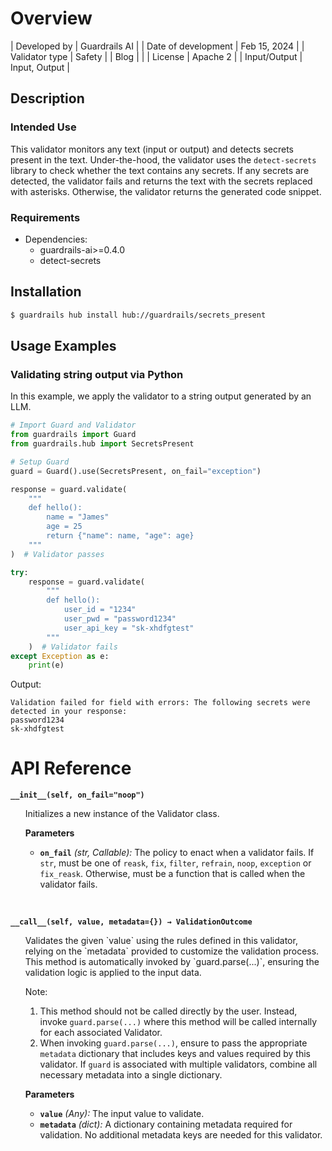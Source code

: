 # Overview

| Developed by | Guardrails AI |
| Date of development | Feb 15, 2024 |
| Validator type | Safety |
| Blog |  |
| License | Apache 2 |
| Input/Output | Input, Output |

## Description

### Intended Use
This validator monitors any text (input or output) and detects secrets present in the text. Under-the-hood, the validator uses the `detect-secrets` library to check whether the text contains any secrets. If any secrets are detected, the validator fails and returns the text with the secrets replaced with asterisks. Otherwise, the validator returns the generated code snippet.

### Requirements

* Dependencies: 
    - guardrails-ai>=0.4.0
    - detect-secrets

## Installation

```bash
$ guardrails hub install hub://guardrails/secrets_present
```

## Usage Examples

### Validating string output via Python

In this example, we apply the validator to a string output generated by an LLM.

```python
# Import Guard and Validator
from guardrails import Guard
from guardrails.hub import SecretsPresent

# Setup Guard
guard = Guard().use(SecretsPresent, on_fail="exception")

response = guard.validate(
    """
    def hello():
        name = "James"
        age = 25
        return {"name": name, "age": age}
    """
)  # Validator passes

try:
    response = guard.validate(
        """
        def hello():
            user_id = "1234"
            user_pwd = "password1234"
            user_api_key = "sk-xhdfgtest"
        """
    )  # Validator fails
except Exception as e:
    print(e)
```
Output:
```console
Validation failed for field with errors: The following secrets were detected in your response:
password1234
sk-xhdfgtest
```

# API Reference

**`__init__(self, on_fail="noop")`**
<ul>
Initializes a new instance of the Validator class.

**Parameters**
- **`on_fail`** *(str, Callable):* The policy to enact when a validator fails. If `str`, must be one of `reask`, `fix`, `filter`, `refrain`, `noop`, `exception` or `fix_reask`. Otherwise, must be a function that is called when the validator fails.
</ul>
<br/>

**`__call__(self, value, metadata={}) → ValidationOutcome`**
<ul>
Validates the given `value` using the rules defined in this validator, relying on the `metadata` provided to customize the validation process. This method is automatically invoked by `guard.parse(...)`, ensuring the validation logic is applied to the input data.

Note:

1. This method should not be called directly by the user. Instead, invoke `guard.parse(...)` where this method will be called internally for each associated Validator.
2. When invoking `guard.parse(...)`, ensure to pass the appropriate `metadata` dictionary that includes keys and values required by this validator. If `guard` is associated with multiple validators, combine all necessary metadata into a single dictionary.

**Parameters**

- **`value`** *(Any):* The input value to validate.
- **`metadata`** *(dict):* A dictionary containing metadata required for validation. No additional metadata keys are needed for this validator.

</ul>
  

